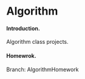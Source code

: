 # Algorithm
     
#### Introduction.    
Algorithm class projects. 
     
#### Homewrok.     
Branch: AlgorithmHomework
